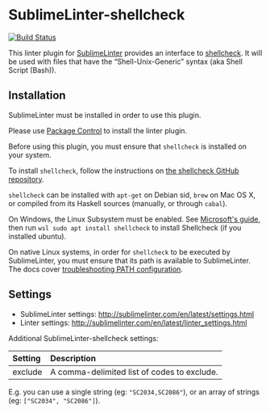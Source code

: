 SublimeLinter-shellcheck
=========================

[![Build Status](https://travis-ci.org/SublimeLinter/SublimeLinter-shellcheck.svg?branch=master)](https://travis-ci.org/SublimeLinter/SublimeLinter-shellcheck)

This linter plugin for [SublimeLinter](https://github.com/SublimeLinter/SublimeLinter) provides an interface to [shellcheck](http://www.shellcheck.net/about.html). It will be used with files that have the “Shell-Unix-Generic” syntax (aka Shell Script (Bash)).

## Installation
SublimeLinter must be installed in order to use this plugin. 

Please use [Package Control](https://packagecontrol.io) to install the linter plugin.

Before using this plugin, you must ensure that `shellcheck` is installed on your system.

To install `shellcheck`, follow the instructions on [the shellcheck GitHub repository](https://github.com/koalaman/shellcheck).

`shellcheck` can be installed with ``apt-get`` on Debian sid, ``brew`` on Mac OS X, or compiled from its Haskell sources (manually, or through `cabal`). 

On Windows, the Linux Subsystem must be enabled. See [Microsoft's guide](https://docs.microsoft.com/en-us/windows/wsl/install-win10), then run `wsl sudo apt install shellcheck` to install Shellcheck (if you installed ubuntu).

On native Linux systems, in order for `shellcheck` to be executed by SublimeLinter, you must ensure that its path is available to SublimeLinter. The docs cover [troubleshooting PATH configuration](http://sublimelinter.com/en/latest/troubleshooting.html#finding-a-linter-executable).

## Settings
- SublimeLinter settings: http://sublimelinter.com/en/latest/settings.html
- Linter settings: http://sublimelinter.com/en/latest/linter_settings.html

Additional SublimeLinter-shellcheck settings:

|Setting|Description|
|:------|:----------|
|exclude|A comma-delimited list of codes to exclude.|

E.g. you can use a single string (eg: ``"SC2034,SC2086"``), or an array of strings (eg: ``["SC2034", "SC2086"]``).

